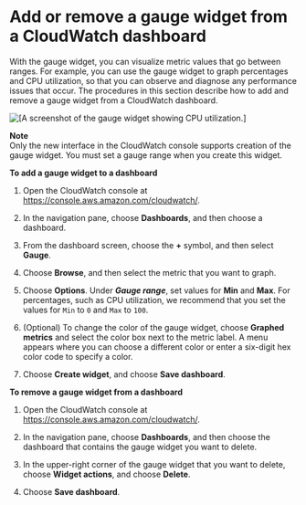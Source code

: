 # Add or remove a gauge widget from a CloudWatch dashboard<a name="add_remove_gauge_dashboard"></a>

 With the gauge widget, you can visualize metric values that go between ranges\. For example, you can use the gauge widget to graph percentages and CPU utilization, so that you can observe and diagnose any performance issues that occur\. The procedures in this section describe how to add and remove a gauge widget from a CloudWatch dashboard\. 

![\[A screenshot of the gauge widget showing CPU utilization.\]](http://docs.aws.amazon.com/AmazonCloudWatch/latest/monitoring/images/gauge_widget.png)

**Note**  
 Only the new interface in the CloudWatch console supports creation of the gauge widget\. You must set a gauge range when you create this widget\. 

**To add a gauge widget to a dashboard**

1. Open the CloudWatch console at [https://console\.aws\.amazon\.com/cloudwatch/](https://console.aws.amazon.com/cloudwatch/)\.

1. In the navigation pane, choose **Dashboards**, and then choose a dashboard\.  

1. From the dashboard screen, choose the **\+** symbol, and then select **Gauge**\. 

1.  Choose **Browse**, and then select the metric that you want to graph\. 

1.  Choose **Options**\. Under ***Gauge range***, set values for **Min** and **Max**\. For percentages, such as CPU utilization, we recommend that you set the values for `Min` to `0` and `Max` to `100`\. 

1.  \(Optional\) To change the color of the gauge widget, choose **Graphed metrics** and select the color box next to the metric label\. A menu appears where you can choose a different color or enter a six\-digit hex color code to specify a color\. 

1.  Choose **Create widget**, and choose **Save dashboard**\. 

**To remove a gauge widget from a dashboard**

1. Open the CloudWatch console at [https://console\.aws\.amazon\.com/cloudwatch/](https://console.aws.amazon.com/cloudwatch/)\.

1.  In the navigation pane, choose **Dashboards**, and then choose the dashboard that contains the gauge widget you want to delete\. 

1.  In the upper\-right corner of the gauge widget that you want to delete, choose **Widget actions**, and choose **Delete**\. 

1.  Choose **Save dashboard**\. 